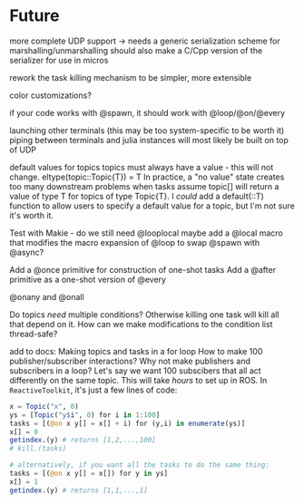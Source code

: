 # Future
more complete UDP support -> needs a generic serialization scheme for marshalling/unmarshalling
should also make a C/Cpp version of the serializer for use in micros

rework the task killing mechanism to be simpler, more extensible

color customizations?

if your code works with @spawn, it should work with @loop/@on/@every


launching other terminals (this may be too system-specific to be worth it)
piping between terminals and julia instances
will most likely be built on top of UDP


default values for topics
topics must always have a value - this will not change.
eltype(topic::Topic{T}) = T
In practice, a "no value" state creates too many downstream problems when tasks assume topic[] will return a value of type T for topics of type Topic{T}.
I *could* add a default(::T) function to allow users to specify a default value for a topic, but I'm not sure it's worth it.


Test with Makie - do we still need @looplocal
maybe add a @local macro that modifies the macro expansion of @loop to swap @spawn with @async?


Add a @once primitive for construction of one-shot tasks
Add a @after primitive as a one-shot version of @every

@onany and @onall

Do topics *need* multiple conditions?
Otherwise killing one task will kill all that depend on it.
How can we make modifications to the condition list thread-safe?

add to docs: Making topics and tasks in a for loop
How to make 100 publisher/subscriber interactions? 
Why not make publishers and subscribers in a loop?
Let's say we want 100 subscibers that all act differently on the same topic. This will take *hours* to set up in ROS. In `ReactiveToolkit`, it's just a few lines of code:

```julia
x = Topic("x", 0)
ys = [Topic("y$i", 0) for i in 1:100]
tasks = [(@on x y[] = x[] + i) for (y,i) in enumerate(ys)]
x[] = 0
getindex.(y) # returns [1,2,...,100]
# kill.(tasks)

# alternatively, if you want all the tasks to do the same thing:
tasks = [(@on x y[] = x[]) for y in ys]
x[] = 1
getindex.(y) # returns [1,1,...,1]
```
